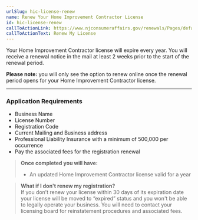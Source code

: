 ```yaml
---
urlSlug: hic-license-renew
name: Renew Your Home Improvement Contractor License
id: hic-license-renew
callToActionLink: https://www.njconsumeraffairs.gov/renewals/Pages/default.aspx
callToActionText: Renew My License
---
```

Your Home Improvement Contractor license will expire every year. You will receive a renewal notice in the mail at least 2 weeks prior to the start of the renewal period.

**Please note:** you will only see the option to renew online once the renewal period opens for your Home Improvement Contractor license. 

---
### Application Requirements
* Business Name
* License Number 
* Registration Code
* Current Mailing and Business address
* Professional Liability Insurance with a minimum of 500,000 per occurrence
* Pay the associated fees for the registration renewal

>**Once completed you will have:**  
>* An updated Home Improvement Contractor license valid for a year

>**What if I don't renew my registration?**  
If you don’t renew your license within 30 days of its expiration date your license will be moved to “expired” status and you won't be able to legally operate your business. You will need to contact your licensing board for reinstatement procedures and associated fees.